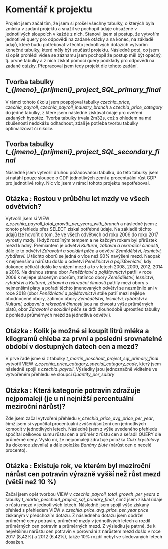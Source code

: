 # Komentář k projektu

Projekt jsem začal tím, že jsem si prošel všechny tabulky, o kterých byla zmínka v zadání projektu a snažil se pochopit údaje obsažené v jednotlivých sloupcích v každé z nich. Stanovil jsem si postup, že vytvořím jednotlivé query pro odpovědi na zadané otázky a na konec, na základě údajů, které budu potřebovat v těchto jednotlivých dotazích vytvořím konečné tabulky, které měly být součástí projektu. Následně poté, co jsem si opět prohlédl videa se záznamu jsem pochopil že postup měl být opačný, tj. prvně tabulky a z nich získat pomocí query podklady pro odpovědi na zadané otázky. Přepracoval jsem tedy projekt dle tohoto zadání.

## Tvorba tabulky *t_{jmeno}_{prijmeni}_project_SQL_primary_final*

V rámci tohoto úkolu jsem pospojoval tabulky *czechia_price*, *czechia_payroll*, *czechia_payroll_industry_branch* a *czechia_price_category* do jedné tabulky, z které jsem následně získával údaje pro ověření zadaných hypotéz. Tvorba tabulky trvala 2m32s, což s ohledem na mé zkušenosti nedokážu odhadnout, zdali je potřeba tvorbu tabulky optimalizovat či nikoliv.

## Tvorba tabulky *t_{jmeno}_{prijmeni}_project_SQL_secondary_final*

Následně jsem vytvořil druhou požadovanou tabulku, do této tabulky jsem si natáhl pouze sloupce o GDP jednotlivých zemí a procentuální růst GDP pro jednotlivé roky. Nic víc jsem v rámci tohoto projektu nepotřeboval.

## Otázka : Rostou v průběhu let mzdy ve všech odvětvích?

Vytvořil jsem si VIEW *v_czechia_payroll_total_growth_per_years_with_branch* a následně jsem z tohoto přehledu přes SELECT získal potřebné údaje. Na základě těchto údajů lze hovořit o tom, že ve všech odvětvích od roku 2006 do roku 2017 vyrostly mzdy. I když rozdílným tempem a ne každým rokem byl přírůstek mezd kladný. Premiantem je odvětví *Kulturní, zábavní a rekreační činnosti*, dále je to odvětví *Zdravotní a sociální péče* a odvětví *Zemědělství, lesnictví, rybářství*. U těchto oborů se jedná o více než 90% navýšení mezd. Naopak k nejmenšímu nárůstu došlo u odvětví *Peněžnictví a pojišťovnictví*, kdy dokonce pětkrát došlo ke snížení mezd a to v letech 2008, 2009, 2012, 2014 a 2016. Na druhou stranu obor *Peněžnictví a pojišťovnictví* patřil v roce 2006 k nejlépe placeným oborům, zatímco obory *Zemědělství, lesnictví, rybářství* a *Kulturní, zábavní a rekreační činnosti* patřily mezi obory s nejmenšími platy a pořadí těchto jmenovaných odvětví se nezměnilo ani v roce 2018 (obor *Peněžnictví a pojišťovnictví* stále patří mezi nejlépe ohodnocené obory, zatímco obory *Zemědělství, lesnictví, rybářství* a *Kulturní, zábavní a rekreační činnosti* jsou na chvostu výše průměrných platů, obor *Zdravotní a sociální péče* se drží dlouhodobě uprostřed tabulky z pohledu průměrných mezd za jednotlivá odvětví).

## Otázka : Kolik je možné si koupit litrů mléka a kilogramů chleba za první a poslední srovnatelné období v dostupných datech cen a mezd?

V prvé řadě jsme si z tabulky *t_martin_peschout_project_sql_primary_final* vytvořil VIEW *v_czechia_price_category_special_category_code*, který jsem následně spojil s *czechia_payroll*. Výsledky jsou jednoznačně viditelné ve vytvořeném přehledu ve sloupci *Quantity_per_salary*

## Otázka : Která kategorie potravin zdražuje nejpomaleji (je u ní nejnižší percentuální meziroční nárůst)?

Zde jsem začal vytvoření přehledu *v_czechia_price_avg_price_per_year*, čímž jsem si vypočítal procentuální zvýšení/snížení cen jednotlivých komodit v jednotlivých letech. Následně jsem z výše uvedeného přehledu spočítal celkovou sumu růstu cen a průměr z růstu cen a seřadil QUERY dle průměrné ceny. Vyšlo mi, že nejpomaleji zdražuje položka *Cukr krystalový* (ta dokonce zlevnila) a dále položka *Banány žluté* (nárůst cen o necelé procento).

## Otázka : Existuje rok, ve kterém byl meziroční nárůst cen potravin výrazně vyšší než růst mezd (větší než 10 %)

Začal jsem opět tvorbou VIEW *v_czechia_payroll_total_growth_per_years* z tabulky *t_martin_peschout_project_sql_primary_final*, čímž jsem získal údaje o růstu mezd v jednotlivých letech. Následně jsem spojil výše získaný přehled s přehledem VIEW *v_czechia_price_avg_price_per_year price* získaným v předchozím dotazu. Z následného dotazu jsem obdržel průměrné ceny potravin, průměrné mzdy v jednotlivých letech a rozdíl průměrných cen potravin a průměrných mezd. Z výsledku je patrné, že k největšímu nárůstu cen potravin v porovnání z nárůstem mezd došlo v roce 2017 (8,42%) a 2012 (6,42%), takže 10% rozdíl nebyl ve sledovaných letech dosažen.
